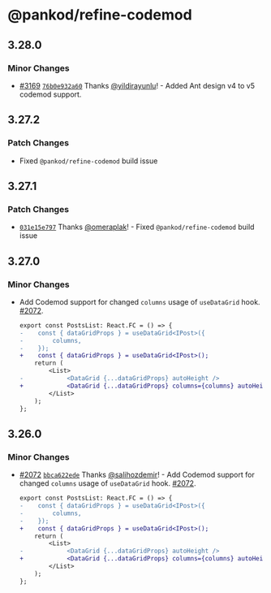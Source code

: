 # @pankod/refine-codemod

## 3.28.0

### Minor Changes

-   [#3169](https://github.com/refinedev/refine/pull/3169) [`76b0e932a60`](https://github.com/refinedev/refine/commit/76b0e932a60fbbade409a26118098ffe85da6ed6) Thanks [@yildirayunlu](https://github.com/yildirayunlu)! - Added Ant design v4 to v5 codemod support.

## 3.27.2

### Patch Changes

-   Fixed `@pankod/refine-codemod` build issue

## 3.27.1

### Patch Changes

-   [`031e15e797`](https://github.com/refinedev/refine/commit/031e15e79731c3394623969829e5474b947371c8) Thanks [@omeraplak](https://github.com/omeraplak)! - Fixed `@pankod/refine-codemod` build issue

## 3.27.0

### Minor Changes

-   Add Codemod support for changed `columns` usage of `useDataGrid` hook. [#2072](https://github.com/refinedev/refine/pull/2072).

    ```diff
    export const PostsList: React.FC = () => {
    -    const { dataGridProps } = useDataGrid<IPost>({
    -        columns,
    -    });
    +    const { dataGridProps } = useDataGrid<IPost>();
        return (
            <List>
    -            <DataGrid {...dataGridProps} autoHeight />
    +            <DataGrid {...dataGridProps} columns={columns} autoHeight />
            </List>
        );
    };
    ```

## 3.26.0

### Minor Changes

-   [#2072](https://github.com/refinedev/refine/pull/2072) [`bbca622ede`](https://github.com/refinedev/refine/commit/bbca622eded117271350aa178b3e757c890c5bc4) Thanks [@salihozdemir](https://github.com/salihozdemir)! - Add Codemod support for changed `columns` usage of `useDataGrid` hook. [#2072](https://github.com/refinedev/refine/pull/2072).

    ```diff
    export const PostsList: React.FC = () => {
    -    const { dataGridProps } = useDataGrid<IPost>({
    -        columns,
    -    });
    +    const { dataGridProps } = useDataGrid<IPost>();
        return (
            <List>
    -            <DataGrid {...dataGridProps} autoHeight />
    +            <DataGrid {...dataGridProps} columns={columns} autoHeight />
            </List>
        );
    };
    ```
